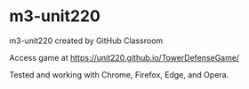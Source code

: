 # m3-unit220
m3-unit220 created by GitHub Classroom

Access game at https://unit220.github.io/TowerDefenseGame/

Tested and working with Chrome, Firefox, Edge, and Opera.
